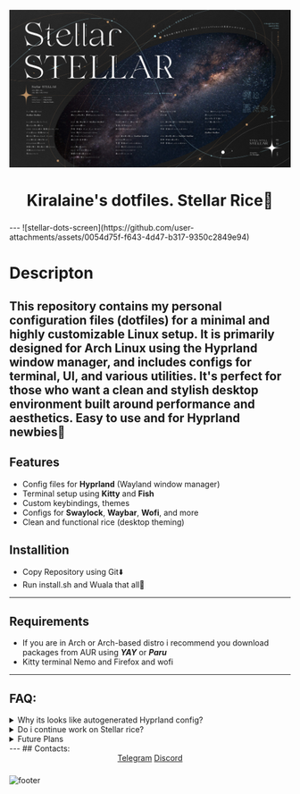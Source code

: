 ![](Wallpapers/stellar.png)
<div align="center">
    <h1> Kiralaine's dotfiles. Stellar Rice🌃</h1>
    <h3></h3>
</div>
---
![stellar-dots-screen](https://github.com/user-attachments/assets/0054d75f-f643-4d47-b317-9350c2849e94)

# Descripton
## This repository contains my personal configuration files (dotfiles) for a minimal and highly customizable Linux setup. It is primarily designed for Arch Linux using the Hyprland window manager, and includes configs for terminal, UI, and various utilities. It's perfect for those who want a clean and stylish desktop environment built around performance and aesthetics. Easy to use and for Hyprland newbies💫
## Features

- Config files for **Hyprland** (Wayland window manager)
- Terminal setup using **Kitty** and **Fish**
- Custom keybindings, themes
- Configs for **Swaylock**, **Waybar**, **Wofi**, and more
- Clean and functional rice (desktop theming)

## Installition
- Copy Repository using Git⬇️
- Run install.sh and Wuala that all🎉
---
## Requirements
- If you are in Arch or Arch-based distro i recommend you download packages from AUR using ***YAY*** or ***Paru***
- Kitty terminal Nemo and Firefox and wofi
---
## FAQ:
<details> 
  <summary>Why its looks like autogenerated Hyprland config?</summary>
    <h3>Its basic showcase for Newbies.Other Dots can be hard to install or use for newbies,So i creted Stellar Rice for newbies</h3> 
</details>
<details> 
  <summary>Do i continue work on Stellar rice?</summary>
   <h3>Difficult to say. I usually prefer DE for linux,because its more stable and easy to use and ***Stellar🌃*** is my first rice,I want continue work on Stellar cuz i liked the Hypr Ecosystem.</h3>
</details>
<details> 
  <summary>Future Plans</summary>
   <h3>I want add more utilites and write own programms for Hyprland compositor,i continue work with  Stellar on  KISS philosphy and create custom pkg in AUR</h3>
</details>
---
##  Contacts:
<div align="center">
    <a href="https://t.me/kiralaine">Telegram</a>
    <a href="https://discord.com/users/1332696057741578311">Discord</a>
    <h3></h3>
</div>

![footer](https://capsule-render.vercel.app/api?type=waving&height=300&color=9370DB&text=Hyprland&section=footer&reversal=false&textBg=false&fontColor=dadada&fontSize=70&fontAlign=51&animation=fadeIn)


